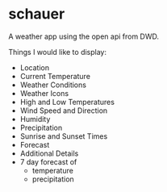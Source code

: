 # schauer

A weather app using the open api from DWD.

Things I would like to display:
- Location
- Current Temperature
- Weather Conditions
- Weather Icons
- High and Low Temperatures
- Wind Speed and Direction
- Humidity
- Precipitation
- Sunrise and Sunset Times
- Forecast
- Additional Details
- 7 day forecast of
    - temperature
    - precipitation